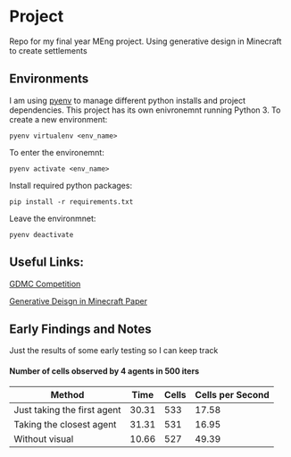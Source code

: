 # Project
Repo for my final year MEng project. Using generative design in Minecraft to create settlements

## Environments

I am using [pyenv](https://github.com/pyenv/pyenv) to manage different python installs and project dependencies. This project has its own enivronemnt running Python 3. To create a new environment:

`pyenv virtualenv <env_name>`

To enter the environemnt:

`pyenv activate <env_name>`

Install required python packages:

`pip install -r requirements.txt`

Leave the environmnet:

`pyenv deactivate`

## Useful Links:

[GDMC Competition](http://gendesignmc.engineering.nyu.edu)

[Generative Deisgn in Minecraft Paper](https://www.researchgate.net/publication/327638962_Generative_design_in_minecraft_GDMC_settlement_generation_competition)

## Early Findings and Notes

Just the results of some early testing so I can keep track

#### Number of cells observed by 4 agents in 500 iters

| Method                      | Time  | Cells | Cells per Second |
| --------------------------- | ----- | ----- | ---------------- |
| Just taking the first agent | 30.31 | 533   | 17.58            |
| Taking the closest agent    | 31.31 | 531   | 16.95            |
| Without visual              | 10.66 | 527   | 49.39            |

